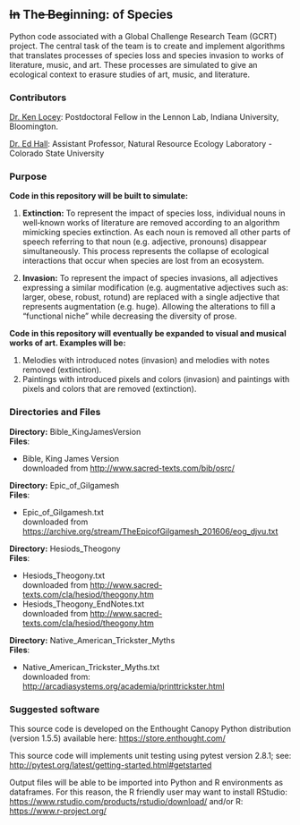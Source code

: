 ~~In~~ Th~~e Beg~~inning: of Species
-----

Python code associated with a Global Challenge Research Team (GCRT) project.The central task of the team is to create and implement algorithms that translates processes of species loss and species invasion to works of literature, music, and art. These processes are simulated to give an ecological context to erasure studies of art, music, and literature.

### Contributors
[Dr. Ken Locey](http://kenlocey.weecology.org/): Postdoctoral Fellow in the Lennon Lab, Indiana University, Bloomington.

[Dr. Ed Hall](http://www.nrel.colostate.edu/hall-lab/): Assistant Professor, Natural Resource Ecology Laboratory - Colorado State University  

### Purpose  

**Code in this repository will be built to simulate:**

1. **Extinction:** To represent the impact of species loss, individual nouns in well‐known works of literature are removed according to an algorithm mimicking species extinction. As each noun is removed all other parts of speech referring to that noun (e.g. adjective, pronouns) disappear simultaneously. This process represents the collapse of ecological interactions that occur when species are lost from an ecosystem.2. **Invasion:** To represent the impact of species invasions, all adjectives expressing a similar modification (e.g. augmentative adjectives such as: larger, obese, robust, rotund) are replaced with a single adjective that represents augmentation (e.g. huge). Allowing the alterations to fill a “functional niche” while decreasing the diversity of prose.**Code in this repository will eventually be expanded to visual and musical works of art. Examples will be:**

1. Melodies with introduced notes (invasion) and melodies with notes removed (extinction).
2. Paintings with introduced pixels and colors (invasion) and paintings with pixels and colors that are removed (extinction).

### Directories and Files

**Directory:** Bible\_KingJamesVersion  
**Files**:  

* Bible, King James Version  
downloaded from http://www.sacred-texts.com/bib/osrc/

**Directory:** Epic\_of\_Gilgamesh  
**Files**: 

* Epic\_of\_Gilgamesh.txt  
downloaded from https://archive.org/stream/TheEpicofGilgamesh_201606/eog_djvu.txt

**Directory:** Hesiods\_Theogony  
**Files**: 

* Hesiods\_Theogony.txt  
downloaded from http://www.sacred-texts.com/cla/hesiod/theogony.htm
* Hesiods\_Theogony\_EndNotes.txt  
downloaded from http://www.sacred-texts.com/cla/hesiod/theogony.htm

**Directory:** Native\_American\_Trickster\_Myths  
**Files**: 

* Native\_American\_Trickster\_Myths.txt  
downloaded from: http://arcadiasystems.org/academia/printtrickster.html


### Suggested software

This source code is developed on the Enthought Canopy Python distribution (version 1.5.5) available here: https://store.enthought.com/

This source code will implements unit testing using pytest version 2.8.1; see: http://pytest.org/latest/getting-started.html#getstarted

Output files will be able to be imported into Python and R environments as dataframes. For this reason, the R friendly user may want to install RStudio: https://www.rstudio.com/products/rstudio/download/ and/or R: https://www.r-project.org/